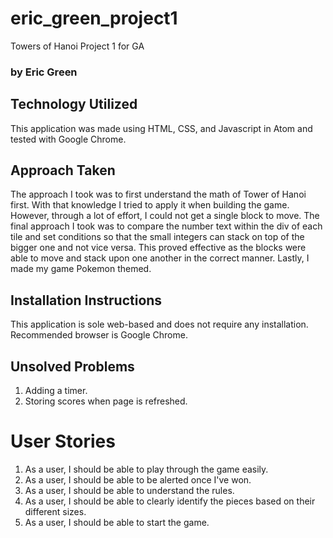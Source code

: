 # eric_green_project1
Towers of Hanoi Project 1 for GA

### by Eric Green

## Technology Utilized

This application was made using HTML, CSS, and Javascript in Atom and tested with Google Chrome.

## Approach Taken

The approach I took was to first understand the math of Tower of Hanoi first. With that knowledge I tried to apply it when building the game. However, through a lot of effort, I could not get a single block to move. The final approach I took was to compare the number text within the div of each tile and set conditions so that the small integers can stack on top of the bigger one and not vice versa. This proved effective as the blocks were able to move and stack upon one another in the correct manner. Lastly, I made my game Pokemon themed.

## Installation Instructions

This application is sole web-based and does not require any installation. Recommended browser is Google Chrome.

## Unsolved Problems

1. Adding a timer.
2. Storing scores when page is refreshed.

# User Stories
1. As a user, I should be able to play through the game easily.
2. As a user, I should be able to be alerted once I've won.
3. As a user, I should be able to understand the rules.
4. As a user, I should be able to clearly identify the pieces based on their different sizes.
5. As a user, I should be able to start the game.
